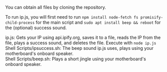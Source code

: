 You can obtain all files by cloning the repository.  

To run ip.js, you will first need to run ``npm install node-fetch fs promisify-child-process`` for the main script and ``sudo apt install beep && reboot`` for the (optional) success sound.    
  
ip.js: Gets your IP using api.ipify.org, saves it to a file, reads the IP from the file, plays a success sound, and deletes the file. Execute with ``node ip.js``  
Shell Scripts/ipsuccess.sh: The beep sound ip.js uses, plays using your motherboard's onboard speaker.  
Shell Scripts/beep.sh: Plays a short jingle using your motherboard's onboard speaker.
